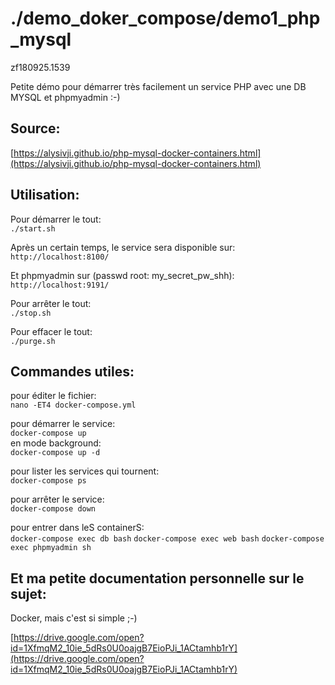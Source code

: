 # ./demo_doker_compose/demo1_php_mysql
zf180925.1539

Petite démo pour démarrer très facilement un service PHP avec une DB MYSQL et phpmyadmin :-)

## Source: 
[https://alysivji.github.io/php-mysql-docker-containers.html](https://alysivji.github.io/php-mysql-docker-containers.html)


## Utilisation:

Pour démarrer le tout:<br>
`./start.sh`

Après un certain temps, le service sera disponible sur:<br>
`http://localhost:8100/`

Et phpmyadmin sur (passwd root: my_secret_pw_shh):
`http://localhost:9191/`

Pour arrêter le tout:<br>
`./stop.sh`

Pour effacer le tout:<br>
`./purge.sh`


## Commandes utiles:

pour éditer le fichier:<br>
`nano -ET4 docker-compose.yml`

pour démarrer le service:<br>
`docker-compose up`<br>
en mode background:<br>
`docker-compose up -d`

pour lister les services qui tournent:<br>
`docker-compose ps`

pour arrêter le service:<br>
`docker-compose down`

pour entrer dans leS containerS:<br>
`docker-compose exec db bash`
`docker-compose exec web bash`
`docker-compose exec phpmyadmin sh`


## Et ma petite documentation personnelle sur le sujet:

Docker, mais c'est si simple ;-)

[https://drive.google.com/open?id=1XfmqM2_10ie_5dRs0U0oajgB7EioPJi_1ACtamhb1rY](https://drive.google.com/open?id=1XfmqM2_10ie_5dRs0U0oajgB7EioPJi_1ACtamhb1rY)



